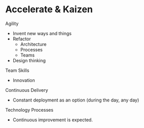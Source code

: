 # Accelerate & Kaizen

Agility

* Invent new ways and things&#x20;
* Refactor &#x20;
  * Architecture &#x20;
  * Processes &#x20;
  * Teams &#x20;
* Design thinking&#x20;

Team Skills

* Innovation &#x20;

Continuous Delivery

* Constant deployment as an option (during the day, any day)&#x20;

Technology Processes

* Continuous improvement is expected.&#x20;
